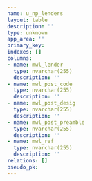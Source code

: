 ```yaml
---
name: u_np_lenders
layout: table
description: ''
type: unknown
app_area: ''
primary_key: 
indexes: []
columns:
- name: mwl_lender
  type: nvarchar(255)
  description: ''
- name: mwl_post_code
  type: nvarchar(255)
  description: ''
- name: mwl_post_desig
  type: nvarchar(255)
  description: ''
- name: mwl_post_preamble
  type: nvarchar(255)
  description: ''
- name: mwl_ref
  type: nvarchar(255)
  description: ''
relations: []
pseudo_pk: 
---
```


